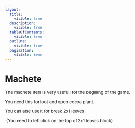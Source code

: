 ```yaml
---
layout:
  title:
    visible: true
  description:
    visible: true
  tableOfContents:
    visible: true
  outline:
    visible: true
  pagination:
    visible: true
---
```


# Machete

The machete item is very usefull for the begining of the game.

You need this for loot and open cocoa plant.

You can alse use it for break 2x1 leaves

&#x20;<img src="../.gitbook/assets/Capture d&#x27;écran 2023-10-16 190246.png" alt="" data-size="original"> (You need to left click on the top of 2x1 leaves block)

